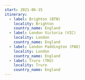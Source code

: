```yaml
---
start: 2021-06-15
itinerary:
  - label: Brighton (BTN)
    locality: Brighton
    country_name: England
  - label: London Victoria (VIC)
    locality: London
    country_name: England
  - label: London Paddington (PAD)
    locality: London
    country_name: England
  - label: Truro (TRU)
    locality: Truro
    country_name: England
---
```

